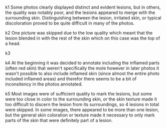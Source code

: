 k1
Some photos clearly displayed distinct and evident lesions, but in others, the quality was notably poor, and the lesions appeared to merge with the surrounding skin. Distinguishing between the lesion, irritated skin, or typical discoloration proved to be quite difficult in many of the photos.

k2
One picture was skipped due to the low quality which meant that the lesion blended in with the rest of the skin which on this case was the top of a head. 

k3


k4
At the beginning it was decided to annotate including the inflamed parts (often red skin) that weren't specifically the mole however in later photos it wasn't possible to also include inflamed skin (since almost the entire photo included inflamed areas) and therefor there seems to be a bit of inconsitency in the photos annotated. 


k5
Most images were of sufficient quality to mark the lesions, but some were too close in color to the surrounding skin, or the skin texture made it too difficult to discern the lesion from its surroundings, so 4 lesions in total were skipped. In some images, there appeared to be more than one lesion, but the general skin coloration or texture made it necessary to only mark parts of the skin that were definitely part of a lesion.
